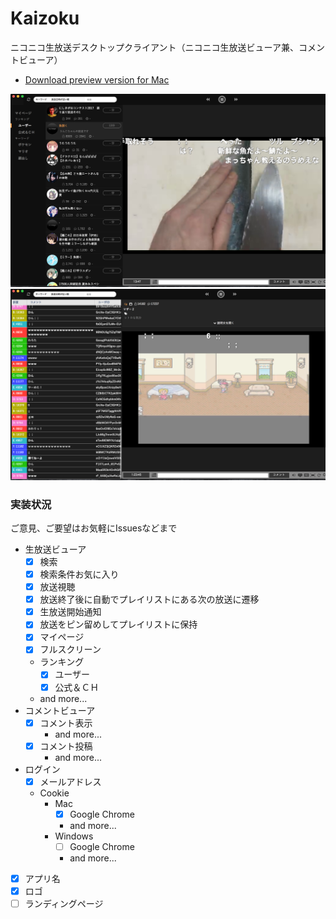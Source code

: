 # Kaizoku
ニコニコ生放送デスクトップクライアント（ニコニコ生放送ビューア兼、コメントビューア）

- [Download preview version for Mac](https://github.com/tsuwatch/nicomentron/releases/download/v0.7.0/Kaizoku-darwin-x64.zip)

![](/screenshots/preview.png)
![](/screenshots/preview2.png)

### 実装状況

ご意見、ご要望はお気軽にIssuesなどまで

- 生放送ビューア
  - [x] 検索
  - [x] 検索条件お気に入り 
  - [x] 放送視聴
  - [x] 放送終了後に自動でプレイリストにある次の放送に遷移
  - [x] 生放送開始通知
  - [x] 放送をピン留めしてプレイリストに保持
  - [x] マイページ
  - [x] フルスクリーン
  - ランキング
    - [x] ユーザー
    - [x] 公式＆ＣＨ
  - and more...
- コメントビューア
  - [x] コメント表示
    - and more...
  - [x] コメント投稿
    - and more...
- ログイン
  - [x] メールアドレス
  - Cookie
    - Mac
      - [x] Google Chrome
      - and more...
    - Windows
      - [ ] Google Chrome
      - and more...
- [x] アプリ名
- [x] ロゴ
- [ ] ランディングページ

